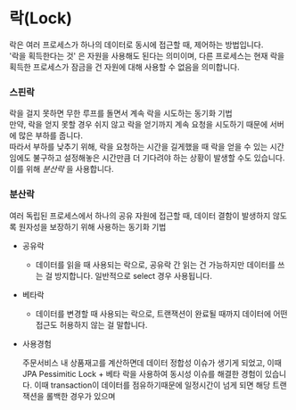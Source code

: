 
# 락(Lock)

락은 여러 프로세스가 하나의 데이터로 동시에 접근할 때, 제어하는 방법입니다. <br>
'락을 획득한다는 것' 은 자원을 사용해도 된다는 의미이며, 다른 프로세스는 현재 락을 획득한 프로세스가 
잠금을 건 자원에 대해 사용할 수 없음을 의미합니다.


### 스핀락
락을 걸지 못하면 무한 루프를 돌면서 계속 락을 시도하는 동기화 기법 <br>
만약, 락을 얻지 못할 경우 쉬지 않고 락을 얻기까지 계속 요청을 시도하기 때문에 서버에 많은 부하를 줍니다. <br>
따라서 부하를 낮추기 위해, 락을 요청하는 시간을 길게했을 때 락을 얻을 수 있는 시간임에도 불구하고 설정해놓은
시간만큼 더 기다려야 하는 상황이 발생할 수도 있습니다. <br>
이를 위해 *분산락* 을 사용합니다.



### 분산락

여러 독립된 프로세스에서 하나의 공유 자원에 접근할 때, 데이터 결함이 발생하지 않도록 원자성을 보장하기 위해 
사용하는 동기화 기법




- 공유락
    - 데이터를 읽을 때 사용되는 락으로, 공유락 간 읽는 건 가능하지만 데이터를 쓰는 걸 방지합니다.
      일반적으로 select 경우 사용됩니다.
- 베타락
    - 데이터를 변경할 때 사용되는 락으로, 트랜잭션이 완료될 때까지 데이터에 어떤 접근도 허용하지 않는 걸 말합니다.

- 사용경험

  주문서비스 내 상품재고를 계산하면데 데이터 정합성 이슈가 생기게 되었고,
  이때 JPA Pessimitic Lock + 베타 락을 사용하여 동시성 이슈를 해결한 경험이 있습니다.
  이때 transaction이 데이터를 점유하기때문에 일정시간이 넘게 되면 해당 트랜잭션을 롤백한 경우가 있으며